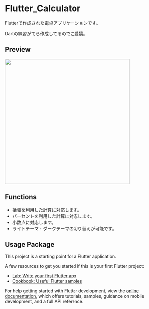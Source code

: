 # Flutter_Calculator
Flutterで作成された電卓アプリケーションです。

Dartの練習がてら作成してるのでご愛嬌。

## Preview

<img src="https://github.com/kakeru-ikeda/Flutter_Calculator/assets/93127331/90843bdc-3f61-4f87-85d4-2d92cf8437e4" width="400px">

## Functions

- 括弧を利用した計算に対応します。
- パーセントを利用した計算に対応します。
- 小数点に対応します。
- ライトテーマ・ダークテーマの切り替えが可能です。

## Usage Package

This project is a starting point for a Flutter application.

A few resources to get you started if this is your first Flutter project:

- [Lab: Write your first Flutter app](https://docs.flutter.dev/get-started/codelab)
- [Cookbook: Useful Flutter samples](https://docs.flutter.dev/cookbook)

For help getting started with Flutter development, view the
[online documentation](https://docs.flutter.dev/), which offers tutorials,
samples, guidance on mobile development, and a full API reference.

